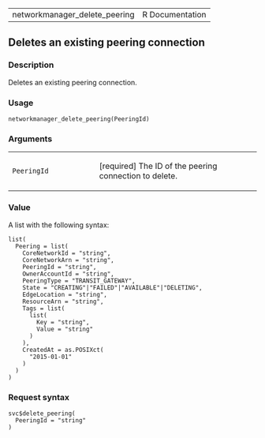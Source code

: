 <table style="width: 100%;">
<tbody>
<tr class="odd">
<td>networkmanager_delete_peering</td>
<td style="text-align: right;">R Documentation</td>
</tr>
</tbody>
</table>

## Deletes an existing peering connection

### Description

Deletes an existing peering connection.

### Usage

    networkmanager_delete_peering(PeeringId)

### Arguments

<table>
<colgroup>
<col style="width: 35%" />
<col style="width: 65%" />
</colgroup>
<tbody>
<tr class="odd">
<td><code
id="networkmanager_delete_peering_:_PeeringId">PeeringId</code></td>
<td><p>[required] The ID of the peering connection to delete.</p></td>
</tr>
</tbody>
</table>

### Value

A list with the following syntax:

    list(
      Peering = list(
        CoreNetworkId = "string",
        CoreNetworkArn = "string",
        PeeringId = "string",
        OwnerAccountId = "string",
        PeeringType = "TRANSIT_GATEWAY",
        State = "CREATING"|"FAILED"|"AVAILABLE"|"DELETING",
        EdgeLocation = "string",
        ResourceArn = "string",
        Tags = list(
          list(
            Key = "string",
            Value = "string"
          )
        ),
        CreatedAt = as.POSIXct(
          "2015-01-01"
        )
      )
    )

### Request syntax

    svc$delete_peering(
      PeeringId = "string"
    )
